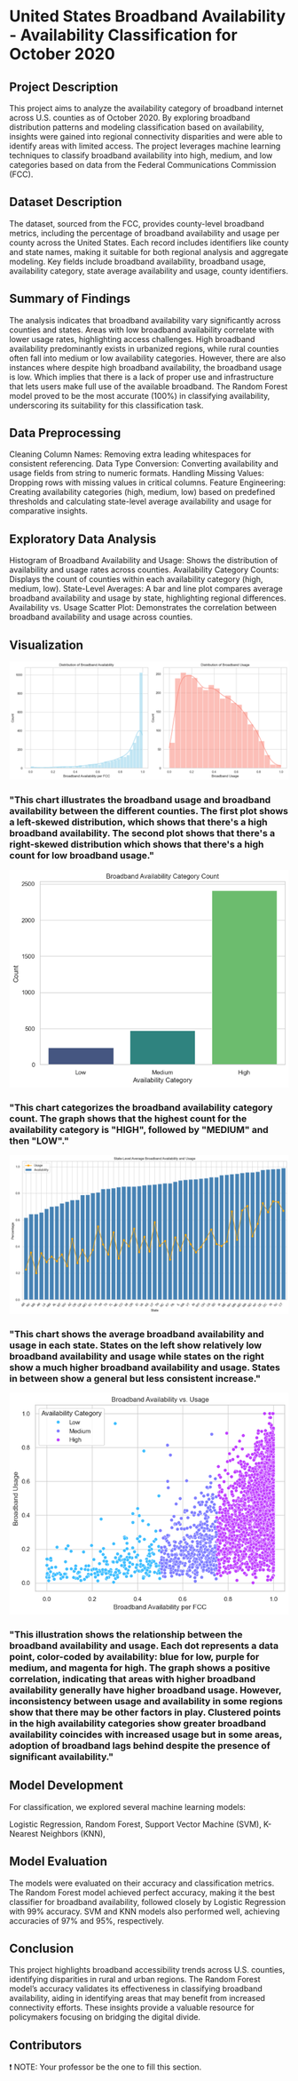 # United States Broadband Availability - Availability Classification for October 2020
## Project Description
This project aims to analyze the availability category of broadband internet across U.S. counties as of October 2020. By exploring broadband distribution patterns and modeling classification based on availability, insights were gained into regional connectivity disparities and were able to identify areas with limited access. The project leverages machine learning techniques to classify broadband availability into high, medium, and low categories based on data from the Federal Communications Commission (FCC).

## Dataset Description
The dataset, sourced from the FCC, provides county-level broadband metrics, including the percentage of broadband availability and usage per county across the United States. Each record includes identifiers like county and state names, making it suitable for both regional analysis and aggregate modeling. Key fields include broadband availability, broadband usage, availability category, state average availability and usage, county identifiers.

## Summary of Findings
The analysis indicates that broadband availability vary significantly across counties and states. Areas with low broadband availability correlate with lower usage rates, highlighting access challenges. High broadband availability predominantly exists in urbanized regions, while rural counties often fall into medium or low availability categories. However, there are also instances where despite high broadband availability, the broadband usage is low. Which implies that there is a lack of proper use and infrastructure that lets users make full use of the available broadband. The Random Forest model proved to be the most accurate (100%) in classifying availability, underscoring its suitability for this classification task.

## Data Preprocessing
Cleaning Column Names: Removing extra leading whitespaces for consistent referencing.
Data Type Conversion: Converting availability and usage fields from string to numeric formats.
Handling Missing Values: Dropping rows with missing values in critical columns.
Feature Engineering: Creating availability categories (high, medium, low) based on predefined thresholds and calculating state-level average availability and usage for comparative insights.

## Exploratory Data Analysis
Histogram of Broadband Availability and Usage: Shows the distribution of availability and usage rates across counties.
Availability Category Counts: Displays the count of counties within each availability category (high, medium, low).
State-Level Averages: A bar and line plot compares average broadband availability and usage by state, highlighting regional differences.
Availability vs. Usage Scatter Plot: Demonstrates the correlation between broadband availability and usage across counties.
## Visualization
![Distribution of BROADBAND USAGE AND BROADBAND AVAILABILITY PER FCC](images/image1.png)
### "This chart illustrates the broadband usage and broadband availability between the different counties. The first plot shows a left-skewed distribution, which shows that there's a high broadband availability. The second plot shows that there's a right-skewed distribution which shows that there's a high count for low broadband usage."
![BROADBAND AVAILABILITY CATEGORY COUNTS](images/image2.png)
### "This chart categorizes the broadband availability category count. The graph shows that the highest count for the availability category is "HIGH", followed by "MEDIUM" and then "LOW"."
![State-level Averages of BROADBAND AVAILABILITY and BROADBAND USAGE](images/image3.png)
### "This chart shows the average broadband availability and usage in each state. States on the left show relatively low broadband availability and usage while states on the right show a much higher broadband availability and usage. States in between show a general but less consistent increase."
![BROADBAND AVAILABILITY PER FCC and BROADBAND USAGE SCATTER PLOT](images/image4.png)
### "This illustration shows the relationship between the broadband availability and usage. Each dot represents a data point, color-coded by availability: blue for low, purple for medium, and magenta for high. The graph shows a positive correlation, indicating that areas with higher broadband availability generally have higher broadband usage. However, inconsistency between usage and availability in some regions show that there may be other factors in play. Clustered points in the high availability categories show greater broadband availability coincides with increased usage but in some areas, adoption of broadband lags behind despite the presence of significant availability."


## Model Development
For classification, we explored several machine learning models:

Logistic Regression,
Random Forest,
Support Vector Machine (SVM),
K-Nearest Neighbors (KNN),

## Model Evaluation
The models were evaluated on their accuracy and classification metrics. The Random Forest model achieved perfect accuracy, making it the best classifier for broadband availability, followed closely by Logistic Regression with 99% accuracy. SVM and KNN models also performed well, achieving accuracies of 97% and 95%, respectively.

## Conclusion
This project highlights broadband accessibility trends across U.S. counties, identifying disparities in rural and urban regions. The Random Forest model’s accuracy validates its effectiveness in classifying broadband availability, aiding in identifying areas that may benefit from increased connectivity efforts. These insights provide a valuable resource for policymakers focusing on bridging the digital divide.
## Contributors
❗ NOTE: Your professor be the one to fill this section.
